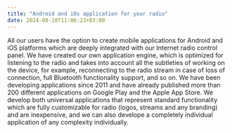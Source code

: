 ```yaml
---
title: "Android and iOs application for your radio"
date: 2024-08-18T11:06:23+03:00
---
```


All our users have the option to create mobile applications for Android and iOS platforms which are deeply integrated with our Internet radio control panel. We have created our own application engine, which is optimized for listening to the radio and takes into account all the subtleties of working on the device, for example, reconnecting to the radio stream in case of loss of connection, full Bluetooth functionality support, and so on. We have been developing applications since 2011 and have already published more than 200 different applications on Google Play and the Apple App Store. We develop both universal applications that represent standard functionality which are fully customizable for radio (logos, streams and any branding) and are inexpensive, and we can also develope a completely individual application of any complexity individually.